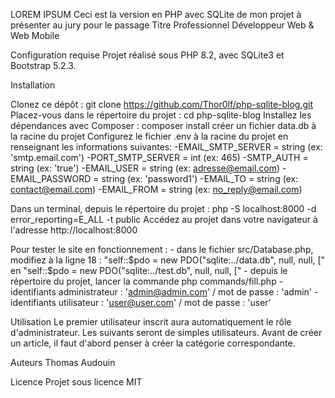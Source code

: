 LOREM IPSUM
Ceci est la version en PHP avec SQLite de mon projet à présenter au jury pour le passage Titre Professionnel Développeur Web & Web Mobile

Configuration requise
Projet réalisé sous PHP 8.2, avec SQLite3 et Bootstrap 5.2.3.

Installation

Clonez ce dépôt : git clone https://github.com/Thor0lf/php-sqlite-blog.git
Placez-vous dans le répertoire du projet : cd php-sqlite-blog
Installez les dépendances avec Composer : composer install
créer un fichier data.db à la racine du projet
Configurez le fichier .env à la racine du projet en renseignant les informations suivantes:
    -EMAIL_SMTP_SERVER = string (ex: 'smtp.email.com')
    -PORT_SMTP_SERVER = int (ex: 465)
    -SMTP_AUTH = string (ex: 'true')
    -EMAIL_USER = string (ex: adresse@email.com)
    -EMAIL_PASSWORD = string (ex: 'password1')
    -EMAIL_TO = string (ex: contact@email.com)
    -EMAIL_FROM = string (ex: no_reply@email.com)

Dans un terminal, depuis le répertoire du projet : php -S localhost:8000 -d error_reporting=E_ALL -t public
Accédez au projet dans votre navigateur à l'adresse http://localhost:8000

Pour tester le site en fonctionnement : 
    - dans le fichier src/Database.php, modifiez à la ligne 18 : 
        "self::$pdo = new PDO("sqlite:../data.db", null, null, ["
        en "self::$pdo = new PDO("sqlite:../test.db", null, null, ["
    - depuis le répertoire du projet, lancer la commande php commands/fill.php
    - identifiants administrateur : 'admin@admin.com' / mot de passe : 'admin'
    - identifiants utilisateur : 'user@user.com' / mot de passe : 'user'

Utilisation
Le premier utilisateur inscrit aura automatiquement le rôle d'administrateur. Les suivants seront de simples utilisateurs.
Avant de créer un article, il faut d'abord penser à créer la catégorie correspondante.

Auteurs
Thomas Audouin

Licence
Projet sous licence MIT

